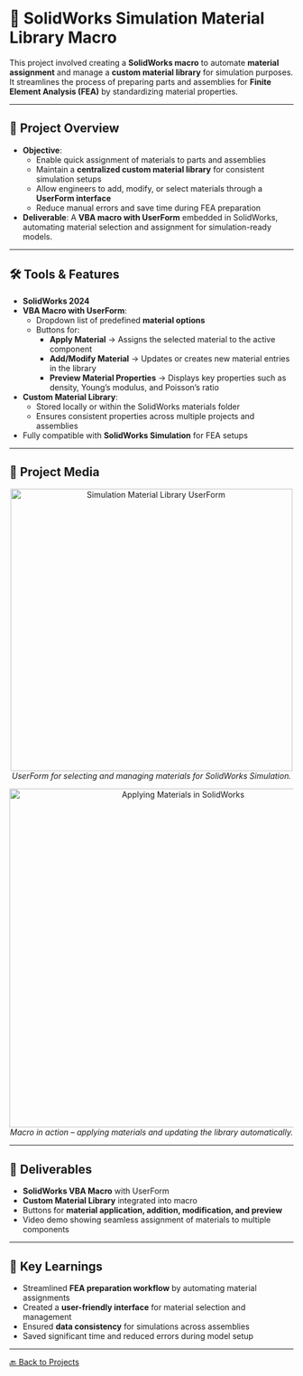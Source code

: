 # 🧪 SolidWorks Simulation Material Library Macro

This project involved creating a **SolidWorks macro** to automate **material assignment** and manage a **custom material library** for simulation purposes.  
It streamlines the process of preparing parts and assemblies for **Finite Element Analysis (FEA)** by standardizing material properties.

---

## 🔹 Project Overview
- **Objective**:
  - Enable quick assignment of materials to parts and assemblies
  - Maintain a **centralized custom material library** for consistent simulation setups
  - Allow engineers to add, modify, or select materials through a **UserForm interface**
  - Reduce manual errors and save time during FEA preparation
- **Deliverable**: A **VBA macro with UserForm** embedded in SolidWorks, automating material selection and assignment for simulation-ready models.

---

## 🛠 Tools & Features
- **SolidWorks 2024**
- **VBA Macro with UserForm**:
  - Dropdown list of predefined **material options**  
  - Buttons for:
    - **Apply Material** → Assigns the selected material to the active component
    - **Add/Modify Material** → Updates or creates new material entries in the library
    - **Preview Material Properties** → Displays key properties such as density, Young’s modulus, and Poisson’s ratio
- **Custom Material Library**:
  - Stored locally or within the SolidWorks materials folder
  - Ensures consistent properties across multiple projects and assemblies
- Fully compatible with **SolidWorks Simulation** for FEA setups

---

## 📸 Project Media
<p align="center">
  <img src="../assets/material-library-form.png" alt="Simulation Material Library UserForm" width="500"><br>
  <em>UserForm for selecting and managing materials for SolidWorks Simulation.</em>
</p>

<p align="center">
  <img src="../assets/material-application-demo.gif" alt="Applying Materials in SolidWorks" width="600"><br>
  <em>Macro in action – applying materials and updating the library automatically.</em>
</p>

---

## 📂 Deliverables
- **SolidWorks VBA Macro** with UserForm  
- **Custom Material Library** integrated into macro  
- Buttons for **material application, addition, modification, and preview**  
- Video demo showing seamless assignment of materials to multiple components  

---

## 🎯 Key Learnings
- Streamlined **FEA preparation workflow** by automating material assignments  
- Created a **user-friendly interface** for material selection and management  
- Ensured **data consistency** for simulations across assemblies  
- Saved significant time and reduced errors during model setup  

---

[🔙 Back to Projects](../README.md)
